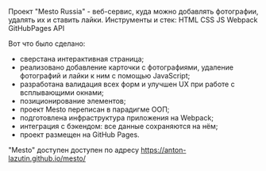 Проект "Mesto Russia" - веб-сервис, куда можно добавлять фотографии, удалять их и ставить лайки.
Инструменты и стек: HTML CSS JS Webpack GitHubPages API

Вот что было сделано:
- сверстана интерактивная страница;
- реализовано добавление карточки с фотографиями, удаление фотографий и лайки к ним с помощью JavaScript;
- разработана валидация всех форм и улучшен UX при работе с всплывающими окнами;
- позиционирование элементов;
- проект Mesto переписан в парадигме ООП;
- подготовлена инфраструктура приложения на Webpack;
- интеграция с бэкендом: все данные сохраняются на нём;
- проект размещен на GitHub Pages.

"Mesto" доступен доступен по адресу https://anton-lazutin.github.io/mesto/

